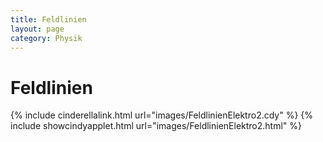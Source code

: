 ```yaml
---
title: Feldlinien
layout: page
category: Physik
---
```


# Feldlinien


{% include cinderellalink.html url="images/FeldlinienElektro2.cdy" %}
{% include showcindyapplet.html url="images/FeldlinienElektro2.html" %}

